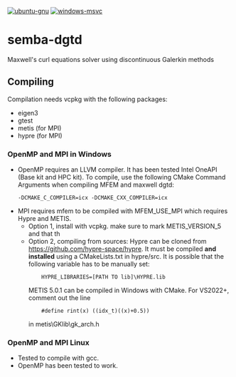[![ubuntu-gnu](https://github.com/OpenSEMBA/dgtd/actions/workflows/ubuntu-gnu.yml/badge.svg)](https://github.com/OpenSEMBA/dgtd/actions/workflows/ubuntu-gnu.yml)
[![windows-msvc](https://github.com/OpenSEMBA/dgtd/actions/workflows/windows-msvc.yml/badge.svg?branch=alejandro)](https://github.com/OpenSEMBA/dgtd/actions/workflows/windows-msvc.yml)

# semba-dgtd
Maxwell's curl equations solver using discontinuous Galerkin methods

## Compiling

Compilation needs vcpkg with the following packages:
- eigen3
- gtest
- metis (for MPI)
- hypre (for MPI)

### OpenMP and MPI in Windows

- OpenMP requires an LLVM compiler. It has been tested Intel OneAPI (Base kit and HPC kit). To compile, use the following CMake Command Arguments when compiling MFEM and maxwell dgtd:
    ```
    -DCMAKE_C_COMPILER=icx -DCMAKE_CXX_COMPILER=icx
    ```
- MPI requires mfem to be compiled with MFEM_USE_MPI which requires Hypre and METIS.
  - Option 1, install with vcpkg. make sure to mark METIS_VERSION_5 and that th
  - Option 2, compiling from sources: Hypre can be cloned from https://github.com/hypre-space/hypre. It must be compiled **and installed** using a CMakeLists.txt in hypre/src. It is possible that the following variable has to be manually set:
    ```
        HYPRE_LIBRARIES=[PATH TO lib]\HYPRE.lib
    ```
    METIS 5.0.1 can be compiled in Windows with CMake. For VS2022+, comment out the line 
    ```
        #define rint(x) ((idx_t)((x)+0.5))
    ```
    in metis\GKlib\gk_arch.h

### OpenMP and MPI Linux

- Tested to compile with gcc.
- OpenMP has been tested to work.
